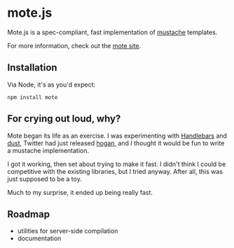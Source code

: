 # mote.js

Mote.js is a spec-compliant, fast implementation of [mustache][mu] templates.

For more information, check out the [mote site][mote].

[mu]: http://mustache.github.com/
[mote]: http://satchmorun.github.com/mote

## Installation

Via Node, it's as you'd expect:

    npm install mote

## For crying out loud, why?

Mote began its life as an exercise. I was experimenting with [Handlebars][hb]
and [dust][du], Twitter had just released [hogan][ho], and I thought it would
be fun to write a mustache implementation.

I got it working, then set about trying to make it fast. I didn't think I could
be competitive with the existing libraries, but I tried anyway. After all, this
was just supposed to be a toy.

Much to my surprise, it ended up being really fast.

[spec]: https://github.com/mustache/spec
[mujs]: https://github.com/janl/mustache.js/
[hb]: http://handlebarsjs.com/
[ho]: http://twitter.github.com/hogan.js/
[du]: http://akdubya.github.com/dustjs/

## Roadmap

- utilities for server-side compilation
- documentation

